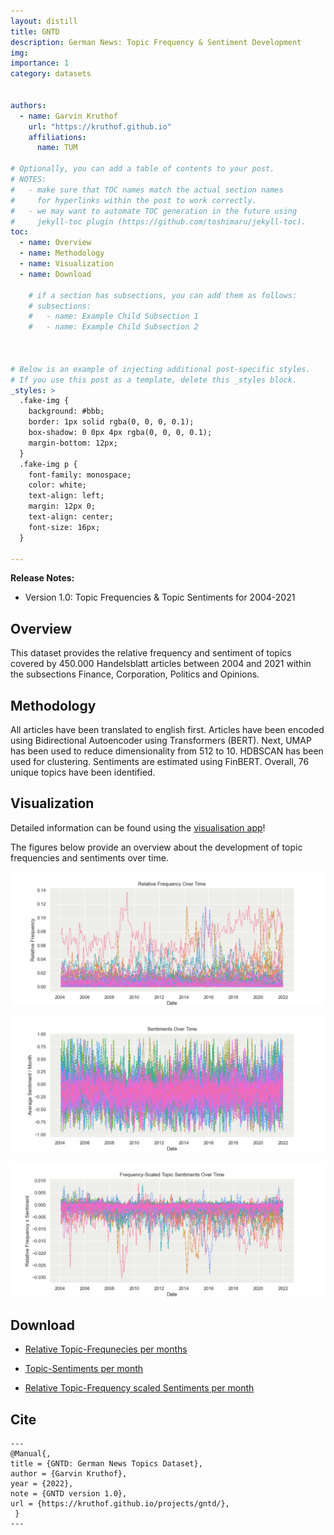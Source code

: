 ```yaml
---
layout: distill
title: GNTD
description: German News: Topic Frequency & Sentiment Development
img: 
importance: 1
category: datasets


authors:
  - name: Garvin Kruthof
    url: "https://kruthof.github.io"
    affiliations:
      name: TUM

# Optionally, you can add a table of contents to your post.
# NOTES:
#   - make sure that TOC names match the actual section names
#     for hyperlinks within the post to work correctly.
#   - we may want to automate TOC generation in the future using
#     jekyll-toc plugin (https://github.com/toshimaru/jekyll-toc).
toc:
  - name: Overview
  - name: Methodology
  - name: Visualization
  - name: Download

    # if a section has subsections, you can add them as follows:
    # subsections:
    #   - name: Example Child Subsection 1
    #   - name: Example Child Subsection 2



# Below is an example of injecting additional post-specific styles.
# If you use this post as a template, delete this _styles block.
_styles: >
  .fake-img {
    background: #bbb;
    border: 1px solid rgba(0, 0, 0, 0.1);
    box-shadow: 0 0px 4px rgba(0, 0, 0, 0.1);
    margin-bottom: 12px;
  }
  .fake-img p {
    font-family: monospace;
    color: white;
    text-align: left;
    margin: 12px 0;
    text-align: center;
    font-size: 16px;
  }

---
```


**Release Notes:**
- Version 1.0: Topic Frequencies & Topic Sentiments for 2004-2021


## Overview

This dataset provides the relative frequency and sentiment of topics covered by 450.000 Handelsblatt articles between 2004 and 2021 within the subsections Finance, Corporation, Politics and Opinions. 

## Methodology

All articles have been translated to english first. Articles have been encoded using Bidirectional Autoencoder using Transformers (BERT). Next, UMAP has been used to reduce dimensionality from 512 to 10. HDBSCAN has been used for clustering. Sentiments are estimated using FinBERT. Overall, 76 unique topics have been identified.

## Visualization
Detailed information can be found using the [visualisation app](https://share.streamlit.io/kruthof/gna/main/app.py)!

The figures below provide an overview about the development of topic frequencies and sentiments over time.

![Frequencies over time ](https://raw.githubusercontent.com/kruthof/kruthof.github.io/master/assets/img/gna/frequencies_over_time.png)

![Sentiments over time ](https://raw.githubusercontent.com/kruthof/kruthof.github.io/master/assets/img/gna/Sentiments_over_time.png)

![Frequency-Scales Sentiments over time ](https://raw.githubusercontent.com/kruthof/kruthof.github.io/bc33ea7f04939c9406db82bade80027002f6b5e1/assets/img/gna/Frequency_Sentiments_over_time.png)


## Download
- [Relative Topic-Frequnecies per months](https://raw.githubusercontent.com/kruthof/kruthof.github.io/master/assets/gntd/GNTD_Relative_Frequency.csv)

- [Topic-Sentiments per month](https://raw.githubusercontent.com/kruthof/kruthof.github.io/master/assets/data/gntd/GNTD_Sentiment.csv)

- [Relative Topic-Frequency scaled Sentiments per month](https://raw.githubusercontent.com/kruthof/kruthof.github.io/master/assets/data/gntd/GNTD_Relative_Frequency_Scaled_Sentiment.csv)

## Cite

    ---
    @Manual{,
    title = {GNTD: German News Topics Dataset},
    author = {Garvin Kruthof},
    year = {2022},
    note = {GNTD version 1.0},
    url = {https://kruthof.github.io/projects/gntd/},
     }
    ---